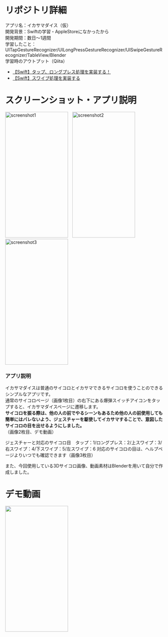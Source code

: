 # リポジトリ詳細
アプリ名：イカサマダイス（仮）<br>
開発背景：Swiftの学習・AppleStoreになかったから<br>
開発期間：数日〜1週間<br>
学習したこと：UITapGestureRecognizer/UILongPressGestureRecognizer/UISwipeGestureRecognizer/TableView/Blender<br>
学習時のアウトプット（Qiita）<br>
- [【Swift】タップ、ロングプレス処理を実装する！](https://qiita.com/sasao3/items/9f1b4a0b42f221923c5a)
- [【Swift】スワイプ処理を実装する](https://qiita.com/sasao3/items/10d48bbeb15fbfceb43b)<br>

# スクリーンショット・アプリ説明
<img width="200" height="400" alt="screenshot1" src="https://user-images.githubusercontent.com/43754736/105182421-5a09f980-5b70-11eb-9c09-fb9f2f13ca4e.png">　<img width="200" height="400" alt="screenshot2" src="https://user-images.githubusercontent.com/43754736/105182427-5bd3bd00-5b70-11eb-941a-04479573075f.png">　<img width="200" height="400" alt="screenshot3" src="https://user-images.githubusercontent.com/43754736/105182431-5d9d8080-5b70-11eb-905b-bfce2f380b64.png">

### アプリ説明
イカサマダイスは普通のサイコロとイカサマできるサイコロを使うことのできるシンプルなアプリです。<br>
通常のサイコロページ（画像1枚目）の右下にある爆弾スイッチアイコンをタップすると、イカサマダイスページに遷移します。<br>
<strong>サイコロを振る際は、他の人の前でやるシーンもあるため他の人の前使用しても簡単にはバレないよう、ジェスチャーを駆使してイカサマすることで、意図したサイコロの目を出せるようにしました。</strong><br>（画像2枚目、デモ動画）

ジェスチャーと対応のサイコロ目　タップ：1/ロングプレス：2/上スワイプ：3/右スワイプ：4/下スワイプ：5/左スワイプ：6
対応のサイコロの目は、ヘルプページよりいつでも確認できます（画像3枚目）

また、今回使用している3Dサイコロ画像、動画素材はBlenderを用いて自分で作成しました。

# デモ動画
<img src="https://user-images.githubusercontent.com/43754736/105185013-62afff00-5b73-11eb-8d8a-af75fbb623b4.gif" width="200" height="400">
